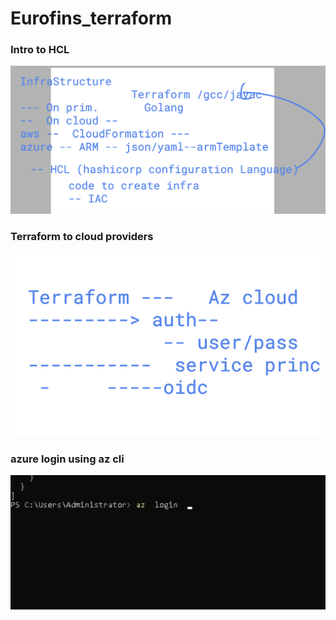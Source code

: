 # Eurofins_terraform

### Intro to HCL 

<img src="hcl1.png">

### Terraform to cloud providers

<img src="auth1.png">

### azure login using az cli

<img src="login.png">


